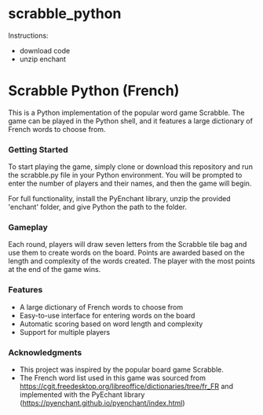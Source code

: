 # scrabble_python

Instructions:
- download code
- unzip enchant

# Scrabble Python (French)
This is a Python implementation of the popular word game Scrabble. The game can be played in the Python shell, and it features a large dictionary of French words to choose from.

### Getting Started
To start playing the game, simply clone or download this repository and run the scrabble.py file in your Python environment. You will be prompted to enter the number of players and their names, and then the game will begin.

For full functionality, install the PyEnchant library, unzip the provided 'enchant' folder, and give Python the path to the folder. 

### Gameplay
Each round, players will draw seven letters from the Scrabble tile bag and use them to create words on the board. Points are awarded based on the length and complexity of the words created. The player with the most points at the end of the game wins.

### Features
- A large dictionary of French words to choose from
- Easy-to-use interface for entering words on the board
- Automatic scoring based on word length and complexity
- Support for multiple players

### Acknowledgments
- This project was inspired by the popular board game Scrabble.
- The French word list used in this game was sourced from https://cgit.freedesktop.org/libreoffice/dictionaries/tree/fr_FR and implemented with the PyEchant library (https://pyenchant.github.io/pyenchant/index.html)
